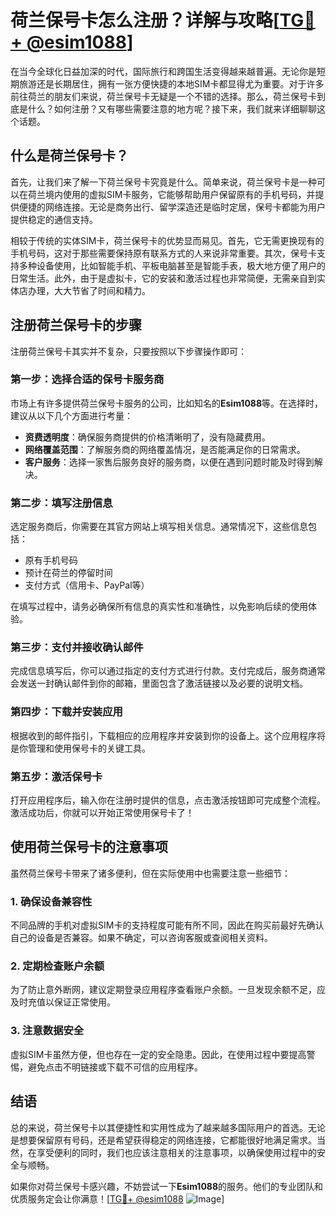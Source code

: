 # 荷兰保号卡怎么注册？详解与攻略[[TG💪+ @esim1088](https://t.me/s/esim1088)]

在当今全球化日益加深的时代，国际旅行和跨国生活变得越来越普遍。无论你是短期旅游还是长期居住，拥有一张方便快捷的本地SIM卡都显得尤为重要。对于许多前往荷兰的朋友们来说，荷兰保号卡无疑是一个不错的选择。那么，荷兰保号卡到底是什么？如何注册？又有哪些需要注意的地方呢？接下来，我们就来详细聊聊这个话题。

## 什么是荷兰保号卡？

首先，让我们来了解一下荷兰保号卡究竟是什么。简单来说，荷兰保号卡是一种可以在荷兰境内使用的虚拟SIM卡服务，它能够帮助用户保留原有的手机号码，并提供便捷的网络连接。无论是商务出行、留学深造还是临时定居，保号卡都能为用户提供稳定的通信支持。

相较于传统的实体SIM卡，荷兰保号卡的优势显而易见。首先，它无需更换现有的手机号码，这对于那些需要保持原有联系方式的人来说非常重要。其次，保号卡支持多种设备使用，比如智能手机、平板电脑甚至是智能手表，极大地方便了用户的日常生活。此外，由于是虚拟卡，它的安装和激活过程也非常简便，无需亲自到实体店办理，大大节省了时间和精力。

## 注册荷兰保号卡的步骤

注册荷兰保号卡其实并不复杂，只要按照以下步骤操作即可：

### 第一步：选择合适的保号卡服务商

市场上有许多提供荷兰保号卡服务的公司，比如知名的**Esim1088**等。在选择时，建议从以下几个方面进行考量：
- **资费透明度**：确保服务商提供的价格清晰明了，没有隐藏费用。
- **网络覆盖范围**：了解服务商的网络覆盖情况，是否能满足你的日常需求。
- **客户服务**：选择一家售后服务良好的服务商，以便在遇到问题时能及时得到解决。

### 第二步：填写注册信息

选定服务商后，你需要在其官方网站上填写相关信息。通常情况下，这些信息包括：
- 原有手机号码
- 预计在荷兰的停留时间
- 支付方式（信用卡、PayPal等）

在填写过程中，请务必确保所有信息的真实性和准确性，以免影响后续的使用体验。

### 第三步：支付并接收确认邮件

完成信息填写后，你可以通过指定的支付方式进行付款。支付完成后，服务商通常会发送一封确认邮件到你的邮箱，里面包含了激活链接以及必要的说明文档。

### 第四步：下载并安装应用

根据收到的邮件指引，下载相应的应用程序并安装到你的设备上。这个应用程序将是你管理和使用保号卡的关键工具。

### 第五步：激活保号卡

打开应用程序后，输入你在注册时提供的信息，点击激活按钮即可完成整个流程。激活成功后，你就可以开始正常使用保号卡了！

## 使用荷兰保号卡的注意事项

虽然荷兰保号卡带来了诸多便利，但在实际使用中也需要注意一些细节：

### 1. 确保设备兼容性

不同品牌的手机对虚拟SIM卡的支持程度可能有所不同，因此在购买前最好先确认自己的设备是否兼容。如果不确定，可以咨询客服或查阅相关资料。

### 2. 定期检查账户余额

为了防止意外断网，建议定期登录应用程序查看账户余额。一旦发现余额不足，应及时充值以保证正常使用。

### 3. 注意数据安全

虚拟SIM卡虽然方便，但也存在一定的安全隐患。因此，在使用过程中要提高警惕，避免点击不明链接或下载不可信的应用程序。

## 结语

总的来说，荷兰保号卡以其便捷性和实用性成为了越来越多国际用户的首选。无论是想要保留原有号码，还是希望获得稳定的网络连接，它都能很好地满足需求。当然，在享受便利的同时，我们也应该注意相关的注意事项，以确保使用过程中的安全与顺畅。

如果你对荷兰保号卡感兴趣，不妨尝试一下**Esim1088**的服务。他们的专业团队和优质服务定会让你满意！[[TG💪+ @esim1088](https://t.me/s/esim1088) ![Image](https://i.postimg.cc/4NQfJmqS/Snipaste-2025-05-13-00-14-12.png)]